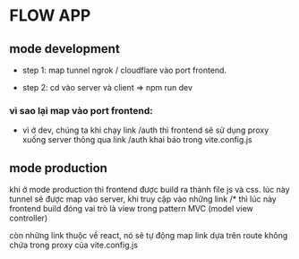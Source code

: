# FLOW APP

## mode development

-   step 1: map tunnel ngrok / cloudflare vào port frontend.

-   step 2: cd vào server và client => npm run dev

### vì sao lại map vào port frontend:

-   vì ở dev, chúng ta khi chạy link /auth thì frontend sẽ sử dụng proxy xuống server thông qua link /auth khai báo trong vite.config.js

## mode production

khi ở mode production thì frontend được build ra thành file js và css. lúc này tunnel sẽ được map vào server, khi truy cập vào những link /\* thì lúc này frontend build đóng vai trò là view trong pattern MVC (model view controller)

còn những link thuộc về react, nó sẽ tự động map link dựa trên route không chứa trong proxy của vite.config.js
